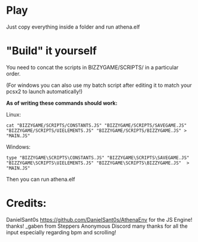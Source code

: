 # Play
Just copy everything inside a folder and run athena.elf

# "Build" it yourself

You need to concat the scripts in BIZZYGAME/SCRIPTS/ in a particular order.

(For windows you can also use my batch script after editing it to match your pcsx2 to launch automatically!)

**As of writing these commands should work:**

Linux:
```
cat "BIZZYGAME/SCRIPTS/CONSTANTS.JS" "BIZZYGAME/SCRIPTS/SAVEGAME.JS" "BIZZYGAME/SCRIPTS/UIELEMENTS.JS" "BIZZYGAME/SCRIPTS/BIZZYGAME.JS" > "MAIN.JS"
```
Windows:
```
type "BIZZYGAME\SCRIPTS\CONSTANTS.JS" "BIZZYGAME\SCRIPTS\SAVEGAME.JS" "BIZZYGAME\SCRIPTS\UIELEMENTS.JS" "BIZZYGAME\SCRIPTS\BIZZYGAME.JS"  > "MAIN.JS"
```

Then you can run athena.elf


# Credits:
DanielSant0s https://github.com/DanielSant0s/AthenaEnv for the JS Engine! thanks!
_gaben from Steppers Anonymous Discord many thanks for all the input especially regarding bpm and scrolling!
